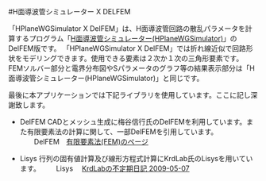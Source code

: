 ﻿#H面導波管シミュレーター X DELFEM  

「HPlaneWGSimulator X DelFEM」は、H面導波管回路の散乱パラメータを計算するプログラム「[H面導波管シミュレーター(HPlaneWGSimulator)](https://github.com/ryujimiya/HPlaneWGSimulator)」のDelFEM版です。
「HPlaneWGSimulator X DelFEM」では折れ線近似で回路形状をモデリングできます。使用できる要素は２次か１次の三角形要素です。
FEMソルバー部分と電界分布図やSパラメータのグラフ等の結果表示部分は「H面導波管シミュレーター(HPlaneWGSimulator)」と同じです。

最後に本アプリケーションでは下記ライブラリを使用しています。ここに記し深謝致します。
- DelFEM
CADとメッシュ生成に梅谷信行氏のDelFEMを利用しています。また有限要素法の計算に関して、一部DelFEMを引用しています。
　　DelFEM　[有限要素法(FEM)のページ](http://ums.futene.net/)  

- Lisys
行列の固有値計算及び線形方程式計算にKrdLab氏のLisysを用いています。
　　Lisys　 [KrdLabの不定期日記 2009-05-07](http://d.hatena.ne.jp/KrdLab/20090507)  

